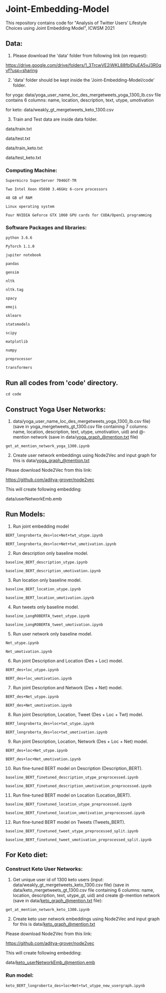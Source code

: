 # Joint-Embedding-Model

This repository contains code for "Analysis of Twitter Users’ Lifestyle Choices using Joint Embedding Model", ICWSM 2021

## Data:

1. Please download the 'data' folder from following link (on request):

https://drive.google.com/drive/folders/1_3TrcwVE2iWKL88fblDluEA5vJ3R0qvf?usp=sharing

2. 'data' folder should be kept inside the 'Joint-Embedding-Model/code' folder. 

for yoga: data/yoga_user_name_loc_des_mergetweets_yoga_1300_lb.csv file contains 6 columns: name, location, description, text, utype, umotivation


for keto: data/weakly_gt_mergetweets_keto_1300.csv


3. Train and Test data are inside data folder. 

data/train.txt

data/test.txt

data/train_keto.txt

data/test_keto.txt

### Computing Machine:

```
Supermicro SuperServer 7046GT-TR

Two Intel Xeon X5690 3.46GHz 6-core processors

48 GB of RAM

Linux operating system

Four NVIDIA GeForce GTX 1060 GPU cards for CUDA/OpenCL programming

```

### Software Packages and libraries:

```
python 3.6.6

PyTorch 1.1.0

jupiter notebook

pandas

gensim

nltk

nltk.tag

spacy

emoji

sklearn

statsmodels

scipy

matplotlib

numpy

preprocessor

transformers

```

## Run all codes from 'code' directory.

```
cd code

```

## Construct Yoga User Networks:

1) data/yoga_user_name_loc_des_mergetweets_yoga_1300_lb.csv file) (save in yoga_mergetweets_gt_1300.csv file containing 7 columns: name, location, description, text, utype, umotivation, uid) and @-mention network (save in data/yoga_graph_@mention.txt file)

```
get_at_mention_network_yoga_1300.ipynb

```
2) Create user network embeddings using Node2Vec and input graph for this is data/yoga_graph_@mention.txt


Please download Node2Vec from this link:

https://github.com/aditya-grover/node2vec
 
This will create following embedding:

data/userNetworkEmb.emb


## Run Models:

1) Run joint embedding model

```
BERT_longroberta_des+loc+Net+twt_utype.ipynb

BERT_longroberta_des+loc+Net+twt_umotivation.ipynb

```

2) Run description only baseline model.

```
baseline_BERT_description_utype.ipynb

baseline_BERT_description_umotivation.ipynb

```

3) Run location only baseline model. 
```
baseline_BERT_location_utype.ipynb

baseline_BERT_location_umotivation.ipynb

```

4) Run tweets only baseline model.

```
baseline_LongROBERTA_tweet_utype.ipynb

baseline_LongROBERTA_tweet_umotivation.ipynb

```

5) Run user network only baseline model. 

```
Net_utype.ipynb

Net_umotivation.ipynb

```

6) Run joint Description and Location (Des + Loc) model.

```
BERT_des+loc_utype.ipynb

BERT_des+loc_umotivation.ipynb

```

7) Run joint Description and Network (Des + Net) model.

```
BERT_des+Net_utype.ipynb

BERT_des+Net_umotivation.ipynb

```

8) Run joint Description, Location, Tweet (Des + Loc + Twt) model.

```
BERT_longroberta_des+loc+twt_utype.ipynb

BERT_longroberta_des+loc+twt_umotivation.ipynb

```

9) Run joint Description, Location, Network (Des + Loc + Net) model.

```
BERT_des+loc+Net_utype.ipynb

BERT_des+loc+Net_umotivation.ipynb

```

10) Run fine-tuned BERT model on Description (Description_BERT). 

```
baseline_BERT_finetuned_description_utype_preprocessed.ipynb

baseline_BERT_finetuned_description_umotivation_preprocessed.ipynb

```

11) Run fine-tuned BERT model on Location (Location_BERT).

```
baseline_BERT_finetuned_location_utype_preprocessed.ipynb

baseline_BERT_finetuned_location_umotivation_preprocessed.ipynb

```

12) Run fine-tuned BERT model on Tweets (Tweets_BERT). 

```
baseline_BERT_finetuned_tweet_utype_preprocessed_split.ipynb

baseline_BERT_finetuned_tweet_umotivation_preprocessed_split.ipynb

```

## For Keto diet:

### Construct Keto User Networks:

1) Get unique user id of 1300 keto users (input: data/weakly_gt_mergetweets_keto_1300.csv file) (save in data/keto_mergetweets_gt_1300.csv file containing 6 columns: name, location, description, text, utype_gt, uid) and create @-mention network (save in data/keto_graph_@mention.txt file): 
 

```
get_at_mention_network_keto_1300.ipynb

```

2) Create keto user network embeddings using Node2Vec and input graph for this is data/keto_graph_@mention.txt

Please download Node2Vec from this link:

https://github.com/aditya-grover/node2vec
 
This will create following embedding:

data/keto_userNetworkEmb_@mention.emb

### Run model:

```
keto_BERT_longroberta_des+loc+Net+twt_utype_new_usergraph.ipynb

```




